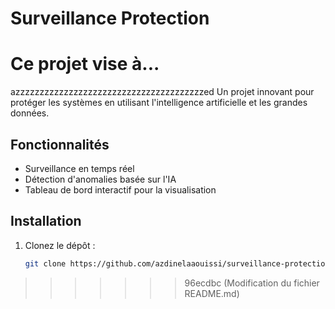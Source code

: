 # Surveillance Protection

Ce projet vise à...
=======
azzzzzzzzzzzzzzzzzzzzzzzzzzzzzzzzzzzzzzzed
Un projet innovant pour protéger les systèmes en utilisant l'intelligence artificielle et les grandes données.

## Fonctionnalités
- Surveillance en temps réel
- Détection d'anomalies basée sur l'IA
- Tableau de bord interactif pour la visualisation

## Installation
1. Clonez le dépôt :
   ```bash
   git clone https://github.com/azdinelaaouissi/surveillance-protection.git
>>>>>>> 96ecdbc (Modification du fichier README.md)
